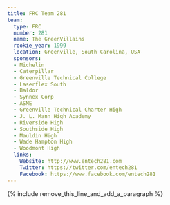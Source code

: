 ```yaml
---
title: FRC Team 281
team:
  type: FRC
  number: 281
  name: The GreenVillains
  rookie_year: 1999
  location: Greenville, South Carolina, USA
  sponsors:
  - Michelin
  - Caterpillar
  - Greenville Technical College
  - Laserflex South
  - Baldor
  - Synnex Corp
  - ASME
  - Greenville Technical Charter High
  - J. L. Mann High Academy
  - Riverside High
  - Southside High
  - Mauldin High
  - Wade Hampton High
  - Woodmont High
  links:
    Website: http://www.entech281.com
    Twitter: https://twitter.com/entech281
    Facebook: https://www.facebook.com/entech281
---
```


{% include remove_this_line_and_add_a_paragraph %}